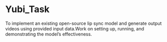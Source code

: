 # Yubi_Task
To implement an existing open-source lip sync model and generate output videos using provided input data.Work on setting up, running, and demonstrating the model’s effectiveness.
